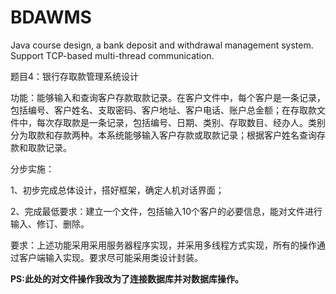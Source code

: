 # BDAWMS
Java course design, a bank deposit and withdrawal management system. Support TCP-based multi-thread communication.

题目4：银行存取款管理系统设计

功能：能够输入和查询客户存款取款记录。在客户文件中，每个客户是一条记录，包括编号、客户姓名、支取密码、客户地址、客户电话、账户总金额；在存取款文件中，每次存取款是一条记录，包括编号、日期、类别、存取数目、经办人。类别分为取款和存款两种。本系统能够输入客户存款或取款记录；根据客户姓名查询存款和取款记录。

分步实施：

1、初步完成总体设计，搭好框架，确定人机对话界面；

2、完成最低要求：建立一个文件，包括输入10个客户的必要信息，能对文件进行输入、修订、删除。

要求：上述功能采用采用服务器程序实现，并采用多线程方式实现，所有的操作通过客户端输入实现。要求尽可能采用类设计封装。

**PS:此处的对文件操作我改为了连接数据库并对数据库操作。**
